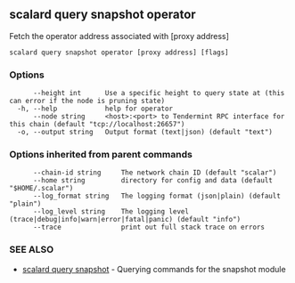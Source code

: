 ## scalard query snapshot operator

Fetch the operator address associated with [proxy address]

```
scalard query snapshot operator [proxy address] [flags]
```

### Options

```
      --height int      Use a specific height to query state at (this can error if the node is pruning state)
  -h, --help            help for operator
      --node string     <host>:<port> to Tendermint RPC interface for this chain (default "tcp://localhost:26657")
  -o, --output string   Output format (text|json) (default "text")
```

### Options inherited from parent commands

```
      --chain-id string     The network chain ID (default "scalar")
      --home string         directory for config and data (default "$HOME/.scalar")
      --log_format string   The logging format (json|plain) (default "plain")
      --log_level string    The logging level (trace|debug|info|warn|error|fatal|panic) (default "info")
      --trace               print out full stack trace on errors
```

### SEE ALSO

- [scalard query snapshot](scalard_query_snapshot.md) - Querying commands for the snapshot module
